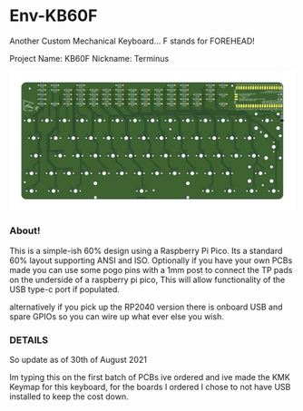 # Env-KB60F
 Another Custom Mechanical Keyboard... F stands for FOREHEAD!

 Project Name: KB60F
 Nickname: Terminus

![PCBShot](Env-KB60F.png)


### About!
This is a simple-ish 60% design using a Raspberry Pi Pico. Its a standard 60% layout supporting ANSI and ISO.
Optionally if you have your own PCBs made you can use some pogo pins with a 1mm post to connect the TP pads on the underside of a raspberry pi pico, This will allow functionality of the USB type-c port if populated.

alternatively if you pick up the RP2040 version there is onboard USB and spare GPIOs so you can wire up what ever else you wish.


### DETAILS
So update as of 30th of August 2021

Im typing this on the first batch of PCBs ive ordered and ive made the KMK Keymap for this keyboard, for the boards I ordered I chose to not have USB installed to keep the cost down.

